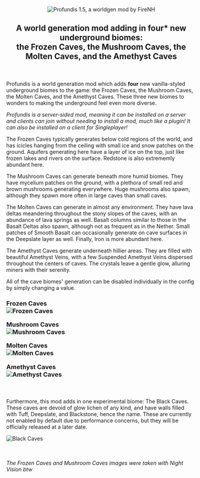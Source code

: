 <center><img src="https://github.com/firenh/Profundis/blob/1.20.x/images/profundis%20logo.png" alt = "Profundis 1.5, a worldgen mod by FireNH"> 

<h2> A world generation mod adding in <b>four</b>* new underground biomes: <br>the Frozen Caves, the Mushroom Caves, the Molten Caves, and the <b>Amethyst Caves</b> </center></h2>

<br><br>
Profundis is a world generation mod which adds **four** new vanilla-styled underground biomes to the game: the Frozen Caves, the Mushroom Caves, the Molten Caves, and the Amethyst Caves. These three new biomes to wonders to making the underground feel even more diverse.

<i>Profundis is a server-sided mod, meaning it can be installed on a server and clients can join without needing to install a mod, much like a plugin! It can also be installed on a client for Singleplayer!</i>

The Frozen Caves typically generates below cold regions of the world, and has icicles hanging from the ceiling with small ice and snow patches on the ground. Aquifers generating here have a layer of ice on the top, just like frozen lakes and rivers on the surface. Redstone is also extrememly abundant here.

The Mushroom Caves can generate beneath more humid biomes. They have mycelium patches on the ground, with a plethora of small red and brown mushrooms generating everywhere. Huge mushrooms also spawn, although they spawn more often in large caves than small caves.

The Molten Caves can generate in almost any environment. They have lava deltas meandering throughout the stony slopes of the caves, with an abundance of lava springs as well. Basalt columns similar to those in the Basalt Deltas also spawn, although not as frequent as in the Nether. Small patches of Smooth Basalt can occasionally generate on cave surfaces in the Deepslate layer as well. Finally, Iron is more abundant here.

The Amethyst Caves generate underneath hillier areas. They are filled with beautiful Amethyst Veins, with a few Suspended Amethyst Veins dispersed throughout the centers of caves. The crystals leave a gentle glow, alluring miners with their serenity.

All of the cave biomes' generation can be disabled individually in the config by simply changing a value.


<h3>Frozen Caves<br>
<img src = "https://github.com/firenh/Profundis/blob/master/images/2022-02-03_12.05.08.png?raw=true" alt = "Frozen Caves">


Mushroom Caves<br>
<img src = "https://github.com/firenh/Profundis/blob/master/images/2022-02-03_12.11.30.png?raw=true" alt = "Mushroom Caves">


Molten Caves<br>
<img src = "https://github.com/firenh/Profundis/blob/master/images/2022-03-25_21.34.53.png?raw=true" alt = "Molten Caves">


Amethyst Caves<br>
<img src = "https://github.com/firenh/Profundis/blob/1.19.x/images/amethyst_caves_shwocase_dark.png?raw=true" alt = "Amethyst Caves">

<br> </h3>
Furthermore, this mod adds in one experimental biome: The Black Caves. These caves are devoid of glow lichen of any kind, and have walls filled with Tuff, Deepslate, and Blackstone, hence the name. These are currently not enabled by default due to performance concerns, but they will be officially released at a later date. 

<img src = "https://github.com/firenh/Profundis/blob/1.20.x/images/black_caves_showcase.png?raw=true" alt = "Black Caves">

<br><br>
*The Frozen Caves and Mushroom Caves images were taken with Night Vision btw*